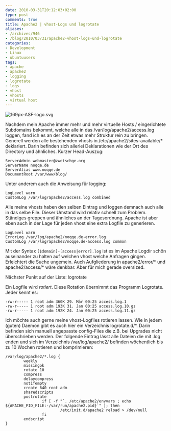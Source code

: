 ```yaml
---
date: 2010-03-31T20:12:03+02:00
type: post
comments: true
title: Apache2 | vhost-Logs und logrotate
aliases:
- /archives/946
- /blog/2010/03/31/apache2-vhost-logs-und-logrotate
categories:
- Development
- Linux
- ubuntuusers
tags:
- apache
- apache2
- logging
- logrotate
- logs
- vhost
- vhosts
- virtual host
---
```


![169px-ASF-logo.svg](/uploads/2010/03/169px-ASF-logo.svg.png)

Nachdem mein Apache immer mehr und mehr virtuelle Hosts / eingerichtete
Subdomains bekommt, welche alle in das /var/log/apache2/access.log
loggen, fand ich es an der Zeit etwas mehr Struktur rein zu bringen.
Generell werden alle bestehenden vhosts in /etc/apache2/sites-available/*
deklariert.  Darin befinden sich allerlei Deklarationen wie der Ort des
Directory und ähnliches. Kurzer Head-Auszug:

```
ServerAdmin webmaster@zwetschge.org
ServerName noqqe.de
ServerAlias www.noqqe.de
DocumentRoot /var/www/blog/
```

Unter anderem auch die Anweisung für logging:

```
LogLevel warn
CustomLog /var/log/apache2/access.log combined
```

Alle meine vhosts haben den selben Eintrag und loggen demnach auch alle in
das selbe File. Dieser Umstand wird relativ schnell zum Problem. Ständiges
greppen und ähnliches an der Tagesordnung. Apache ist aber eben auch in der
Lage für jeden vhost eine extra Logfile zu generieren.

```
LogLevel warn
ErrorLog /var/log/apache2/noqqe.de-error.log
CustomLog /var/log/apache2/noqqe.de-access.log common
```


Mit der Syntax `[$domain]-[access|error].log` ist es im
Apache Logdir schön auseinander zu halten auf welchen vhost welche
Anfragen gingen. Erleichtert die Suche ungemein. Auch Aufgliederung in
apache2/error/* und apache2/access/* wäre denkbar. Aber für mich gerade
oversized.

Nächster Punkt auf der Liste: logrotate

Ein Logfile wird _rotiert_. Diese Rotation übernimmt das Programm
Logrotate. Jeder kennt es:

```
-rw-r----- 1 root adm 360K 29. Mär 00:25 access.log.1
-rw-r----- 1 root adm 193K 31. Jan 00:25 access.log.10.gz
-rw-r----- 1 root adm 192K 24. Jan 00:25 access.log.11.gz
```

Ich möchte auch gerne meine vhost-Logfiles rotieren lassen. Wie in jedem
(guten) Daemon gibt es auch hier ein Verzeichnis logrotate.d/*. Darin
befinden sich manuell angepasste config-Files die z.B. bei Upgrades nicht
überschrieben werden. Der folgende Eintrag lässt alle Dateien die mit .log
enden und sich im Verzeichnis /var/log/apache2/ befinden wöchentlich bis zu
10 Wochen rotieren und komprimieren:

    /var/log/apache2/*.log {
            weekly
            missingok
            rotate 10
            compress
            delaycompress
            notifempty
            create 640 root adm
            sharedscripts
            postrotate
                    if [ -f "`. /etc/apache2/envvars ; echo ${APACHE_PID_FILE:-/var/run/apache2.pid}`" ]; then
                            /etc/init.d/apache2 reload > /dev/null
                    fi
            endscript
    }
